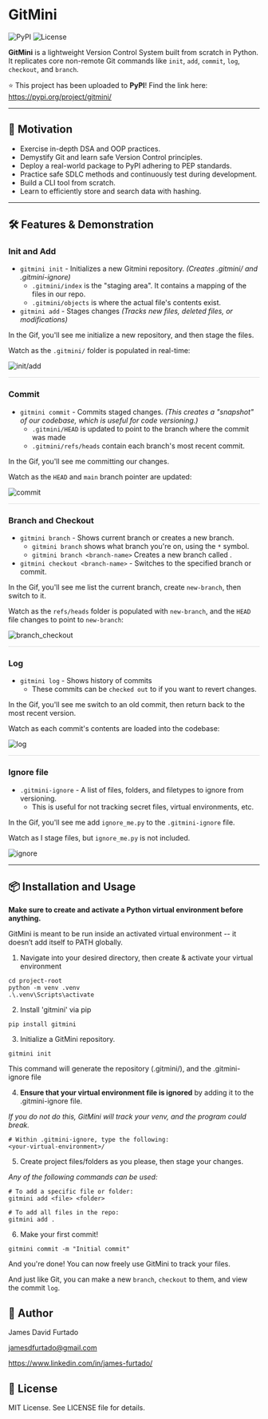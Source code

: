 # GitMini

![PyPI](https://img.shields.io/pypi/v/gitmini)
![License](https://img.shields.io/github/license/jamesdfurtado/gitmini)

**GitMini** is a lightweight Version Control System built from scratch in Python. It replicates core non-remote Git commands like `init`, `add`, `commit`, `log`, `checkout`, and `branch`.

⭐ This project has been uploaded to **PyPI**! Find the link here: https://pypi.org/project/gitmini/

---

## 💪 Motivation
* Exercise in-depth DSA and OOP practices.
* Demystify Git and learn safe Version Control principles.
* Deploy a real-world package to PyPI adhering to PEP standards.
* Practice safe SDLC methods and continuously test during development.
* Build a CLI tool from scratch.
* Learn to efficiently store and search data with hashing.

---

## 🛠️ Features & Demonstration

### Init and Add

* `gitmini init` - Initializes a new Gitmini repository. *(Creates .gitmini/ and .gitmini-ignore)*
     * `.gitmini/index` is the "staging area". It contains a mapping of the files in our repo.
     * `.gitmini/objects` is where the actual file's contents exist.
* `gitmini add` - Stages changes *(Tracks new files, deleted files, or modifications)*

In the Gif, you'll see me initialize a new repository, and then stage the files.

Watch as the `.gitmini/` folder is populated in real-time:

![init/add](gifs/init_and_add.gif)

<hr style="height:1px; background-color:#ddd; border:none; margin:12px 0;" />

### Commit

* `gitmini commit` - Commits staged changes. *(This creates a "snapshot" of our codebase, which is useful for code versioning.)*
     * `.gitmini/HEAD` is updated to point to the branch where the commit was made
     * `.gitmini/refs/heads` contain each branch's most recent commit.
 
In the Gif, you'll see me committing our changes.

Watch as the `HEAD` and `main` branch pointer are updated:

![commit](gifs/commit.gif)

<hr style="height:1px; background-color:#ddd; border:none; margin:12px 0;" />

### Branch and Checkout

* `gitmini branch` - Shows current branch or creates a new branch.
     * `gitmini branch` shows what branch you're on, using the `*` symbol.
     * `gitmini branch <branch-name>` Creates a new branch called <branch-name>.
* `gitmini checkout <branch-name>` - Switches to the specified branch or commit.
  

In the Gif, you'll see me list the current branch, create `new-branch`, then switch to it.

Watch as the `refs/heads` folder is populated with `new-branch`, and the `HEAD` file changes to point to `new-branch`:

![branch_checkout](gifs/branch_checkout.gif)

<hr style="height:1px; background-color:#ddd; border:none; margin:12px 0;" />

### Log

* `gitmini log` - Shows history of commits
     * These commits can be `checked out` to if you want to revert changes.

In the Gif, you'll see me switch to an old commit, then return back to the most recent version.

Watch as each commit's contents are loaded into the codebase:

![log](gifs/log.gif)

<hr style="height:1px; background-color:#ddd; border:none; margin:12px 0;" />

### Ignore file

* `.gitmini-ignore` - A list of files, folders, and filetypes to ignore from versioning.
     * This is useful for not tracking secret files, virtual environments, etc.
 
In the Gif, you'll see me add `ignore_me.py` to the `.gitmini-ignore` file.

Watch as I stage files, but `ignore_me.py` is not included.

![ignore](gifs/ignore.gif)

---

## 📦 Installation and Usage

**Make sure to create and activate a Python virtual environment before anything.**

GitMini is meant to be run inside an activated virtual environment -- it doesn’t add itself to PATH globally.

1. Navigate into your desired directory, then create & activate your virtual environment
   
```
cd project-root
python -m venv .venv
.\.venv\Scripts\activate
```

2. Install 'gitmini' via pip

```
pip install gitmini
```

3. Initialize a GitMini repository.

```
gitmini init
```

This command will generate the repository (.gitmini/), and the .gitmini-ignore file

4. **Ensure that your virtual environment file is ignored** by adding it to the .gitmini-ignore file.

*If you do not do this, GitMini will track your venv, and the program could break.*

```
# Within .gitmini-ignore, type the following:
<your-virtual-environment>/
```

5. Create project files/folders as you please, then stage your changes.

*Any of the following commands can be used:*
```
# To add a specific file or folder:
gitmini add <file> <folder>

# To add all files in the repo: 
gitmini add .
```

6. Make your first commit!

```
gitmini commit -m "Initial commit"
```

And you're done! You can now freely use GitMini to track your files.

And just like Git, you can make a new `branch`, `checkout` to them, and view the commit `log`.

## 👤 Author

James David Furtado

jamesdfurtado@gmail.com

https://www.linkedin.com/in/james-furtado/

## 📄 License
MIT License. See LICENSE file for details.
